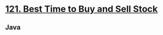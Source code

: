 # [121. Best Time to Buy and Sell Stock](https://leetcode.com/problems/best-time-to-buy-and-sell-stock/)

## Java

